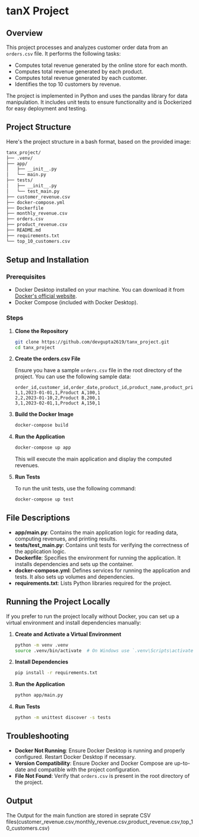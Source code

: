 # tanX Project

## Overview

This project processes and analyzes customer order data from an `orders.csv` file. It performs the following tasks:
- Computes total revenue generated by the online store for each month.
- Computes total revenue generated by each product.
- Computes total revenue generated by each customer.
- Identifies the top 10 customers by revenue.

The project is implemented in Python and uses the pandas library for data manipulation. It includes unit tests to ensure functionality and is Dockerized for easy deployment and testing.

## Project Structure

Here's the project structure in a bash format, based on the provided image:

```sh
tanx_project/
├── .venv/
├── app/
│   ├── __init__.py
│   └── main.py
├── tests/
│   ├── __init__.py
│   └── test_main.py
├── customer_revenue.csv
├── docker-compose.yml
├── Dockerfile
├── monthly_revenue.csv
├── orders.csv
├── product_revenue.csv
├── README.md
├── requirements.txt
└── top_10_customers.csv
```


## Setup and Installation

### Prerequisites

- Docker Desktop installed on your machine. You can download it from [Docker's official website](https://www.docker.com/products/docker-desktop).
- Docker Compose (included with Docker Desktop).

### Steps

1. **Clone the Repository**

   ```sh
   git clone https://github.com/devgupta2619/tanx_project.git
   cd tanx_project
   ```

2. **Create the orders.csv File**

   Ensure you have a sample `orders.csv` file in the root directory of the project. You can use the following sample data:

   ```csv
   order_id,customer_id,order_date,product_id,product_name,product_price,quantity
   1,1,2023-01-01,1,Product A,100,1
   2,2,2023-01-10,2,Product B,200,1
   3,1,2023-02-01,1,Product A,150,1
   ```

3. **Build the Docker Image**

   ```sh
   docker-compose build
   ```

4. **Run the Application**

   ```sh
   docker-compose up app
   ```

   This will execute the main application and display the computed revenues.

5. **Run Tests**

   To run the unit tests, use the following command:

   ```sh
   docker-compose up test
   ```

## File Descriptions

- **app/main.py**: Contains the main application logic for reading data, computing revenues, and printing results.
- **tests/test_main.py**: Contains unit tests for verifying the correctness of the application logic.
- **Dockerfile**: Specifies the environment for running the application. It installs dependencies and sets up the container.
- **docker-compose.yml**: Defines services for running the application and tests. It also sets up volumes and dependencies.
- **requirements.txt**: Lists Python libraries required for the project.

## Running the Project Locally

If you prefer to run the project locally without Docker, you can set up a virtual environment and install dependencies manually:

1. **Create and Activate a Virtual Environment**

   ```sh
   python -m venv .venv
   source .venv/bin/activate  # On Windows use `.venv\Scripts\activate`
   ```

2. **Install Dependencies**

   ```sh
   pip install -r requirements.txt
   ```

3. **Run the Application**

   ```sh
   python app/main.py
   ```

4. **Run Tests**

   ```sh
   python -m unittest discover -s tests
   ```

## Troubleshooting

- **Docker Not Running**: Ensure Docker Desktop is running and properly configured. Restart Docker Desktop if necessary.
- **Version Compatibility**: Ensure Docker and Docker Compose are up-to-date and compatible with the project configuration.
- **File Not Found**: Verify that `orders.csv` is present in the root directory of the project.

## Output

The Output for the main function are stored in seprate CSV files(customer_revenue.csv,monthly_revenue.csv,product_revenue.csv,top_10_customers.csv)
